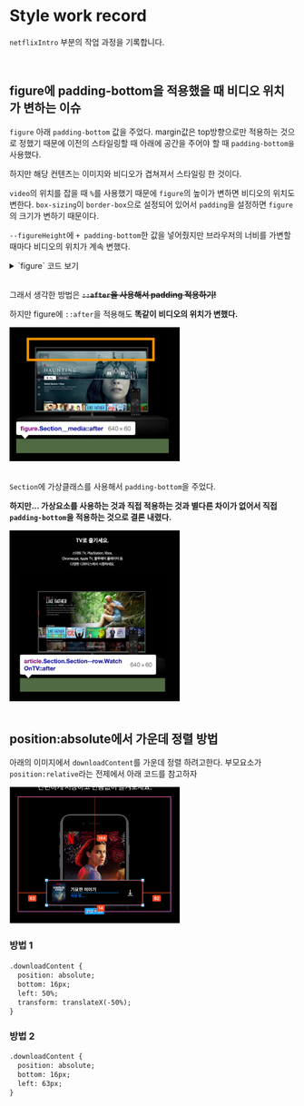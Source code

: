 # Style work record
`netflixIntro` 부분의 작업 과정을 기록합니다.

<br />

## figure에 padding-bottom을 적용했을 때 비디오 위치가 변하는 이슈

`figure` 아래 `padding-bottom` 값을 주었다. margin값은  top방향으로만 적용하는 것으로 정했기 때문에 이전의 스타일링할 때 아래에 공간을 주어야 할 때 `padding-bottom을` 사용했다. 

하지만 해당 컨텐츠는 이미지와 비디오가 겹쳐져서 스타일링 한 것이다. 

`video`의 위치를 잡을 때 `%`를 사용했기 때문에 `figure`의 높이가 변하면 비디오의 위치도 변한다. `box-sizing`이 `border-box`으로 설정되어 있어서 `padding`을 설정하면 `figure`의 크기가 변하기 때문이다. 

`--figureHeight`에 `+ padding-bottom`한 값을 넣어줬지만 브라우저의 너비를 가변할 때마다 비디오의 위치가 계속 변했다.

<details>
  <summary>`figure` 코드 보기</summary>

  ```scss
  .Section__media {
  video {
    z-index: -10;
    --figureWidth: 339;
    // padding값도 더해봤으나 여전히 비디오 위치가 변함
    --figureHeight: 255;

    position: absolute;
    top: calc(53 / var(--figureHeight) * 100%);
    left: calc(44 / var(--figureWidth) * 100%);
    width: calc(248 / var(--figureWidth) * 100%);
  }
}
  ```
</details>

<br />

그래서 생각한 방법은 <del>**`::after`을 사용해서 padding 적용하기!**</del>

하지만 figure에 `::after`을 적용해도 <strong>똑같이 비디오의 위치가 변했다.</strong> 

<img src="../assets/netflixIntro_TIL_attached_file2.jpg" width="300">

<br />
<br />

`Section`에 가상클래스를 사용해서 `padding-bottom`을 주었다. 

**하지만... 가상요소를 사용하는 것과 직접 적용하는 것과 별다른 차이가 없어서 직접 `padding-bottom`을 적용하는 것으로 결론 내렸다.** 

<img src="../assets/netflixIntro_TIL_attached_file1.jpg" width="300">

<br />
<br />

## position:absolute에서 가운데 정렬 방법
아래의 이미지에서 `downloadContent`를 가운데 정렬 하려고한다. 부모요소가 `position:relative`라는 전제에서 아래 코드를 참고하자

<img src="../assets/netflixIntro_TIL_attached_file3.jpg" width="300">

<!-- 아래 마크다운 코드를 scss 또는 css로 설정하고 저장했을 때 아래에 입력한 코드가 중복되어 입력되는 오류가 발생해서 아무것도 설정하지 않았음 -->

### 방법 1
```
.downloadContent {
  position: absolute;
  bottom: 16px;
  left: 50%;
  transform: translateX(-50%);
}
```

### 방법 2
```
.downloadContent {
  position: absolute;
  bottom: 16px;
  left: 63px;
}
```

